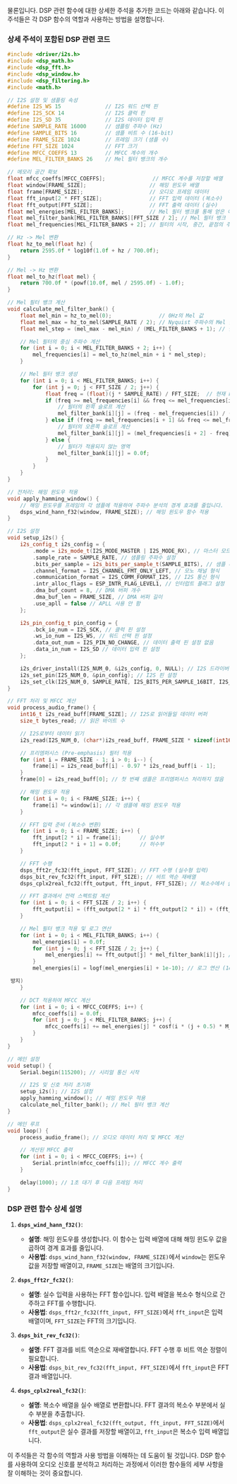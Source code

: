 물론입니다. DSP 관련 함수에 대한 상세한 주석을 추가한 코드는 아래와 같습니다. 이 주석들은 각 DSP 함수의 역할과 사용하는 방법을 설명합니다.

### 상세 주석이 포함된 DSP 관련 코드

```cpp
#include <driver/i2s.h>
#include <dsp_math.h>
#include <dsp_fft.h>
#include <dsp_window.h>
#include <dsp_filtering.h>
#include <math.h>

// I2S 설정 및 샘플링 속성
#define I2S_WS 15              // I2S 워드 선택 핀
#define I2S_SCK 14             // I2S 클럭 핀
#define I2S_SD 35              // I2S 데이터 입력 핀
#define SAMPLE_RATE 16000      // 샘플링 주파수 (Hz)
#define SAMPLE_BITS 16         // 샘플 비트 수 (16-bit)
#define FRAME_SIZE 1024        // 프레임 크기 (샘플 수)
#define FFT_SIZE 1024          // FFT 크기
#define MFCC_COEFFS 13         // MFCC 계수의 개수
#define MEL_FILTER_BANKS 26    // Mel 필터 뱅크의 개수

// 메모리 공간 확보
float mfcc_coeffs[MFCC_COEFFS];               // MFCC 계수를 저장할 배열
float window[FRAME_SIZE];                    // 해밍 윈도우 배열
float frame[FRAME_SIZE];                     // 오디오 프레임 데이터
float fft_input[2 * FFT_SIZE];               // FFT 입력 데이터 (복소수)
float fft_output[FFT_SIZE];                  // FFT 출력 데이터 (실수)
float mel_energies[MEL_FILTER_BANKS];        // Mel 필터 뱅크를 통해 얻은 에너지
float mel_filter_bank[MEL_FILTER_BANKS][FFT_SIZE / 2]; // Mel 필터 뱅크
float mel_frequencies[MEL_FILTER_BANKS + 2]; // 필터의 시작, 중간, 끝점의 주파수

// Hz -> Mel 변환
float hz_to_mel(float hz) {
    return 2595.0f * log10f(1.0f + hz / 700.0f);
}

// Mel -> Hz 변환
float mel_to_hz(float mel) {
    return 700.0f * (powf(10.0f, mel / 2595.0f) - 1.0f);
}

// Mel 필터 뱅크 계산
void calculate_mel_filter_bank() {
    float mel_min = hz_to_mel(0);               // 0Hz의 Mel 값
    float mel_max = hz_to_mel(SAMPLE_RATE / 2); // Nyquist 주파수의 Mel 값
    float mel_step = (mel_max - mel_min) / (MEL_FILTER_BANKS + 1); // 필터 간격 계산

    // Mel 필터의 중심 주파수 계산
    for (int i = 0; i < MEL_FILTER_BANKS + 2; i++) {
        mel_frequencies[i] = mel_to_hz(mel_min + i * mel_step);
    }

    // Mel 필터 뱅크 생성
    for (int i = 0; i < MEL_FILTER_BANKS; i++) {
        for (int j = 0; j < FFT_SIZE / 2; j++) {
            float freq = (float)(j * SAMPLE_RATE) / FFT_SIZE;  // 현재 FFT 빈의 주파수
            if (freq >= mel_frequencies[i] && freq <= mel_frequencies[i + 1]) {
                // 필터의 왼쪽 슬로프 계산
                mel_filter_bank[i][j] = (freq - mel_frequencies[i]) / (mel_frequencies[i + 1] - mel_frequencies[i]);
            } else if (freq >= mel_frequencies[i + 1] && freq <= mel_frequencies[i + 2]) {
                // 필터의 오른쪽 슬로프 계산
                mel_filter_bank[i][j] = (mel_frequencies[i + 2] - freq) / (mel_frequencies[i + 2] - mel_frequencies[i + 1]);
            } else {
                // 필터가 적용되지 않는 영역
                mel_filter_bank[i][j] = 0.0f;
            }
        }
    }
}

// 전처리: 해밍 윈도우 적용
void apply_hamming_window() {
    // 해밍 윈도우를 프레임의 각 샘플에 적용하여 주파수 분석의 경계 효과를 줄입니다.
    dsps_wind_hann_f32(window, FRAME_SIZE); // 해밍 윈도우 함수 적용
}

// I2S 설정
void setup_i2s() {
    i2s_config_t i2s_config = {
        .mode = i2s_mode_t(I2S_MODE_MASTER | I2S_MODE_RX), // 마스터 모드 및 수신 모드 설정
        .sample_rate = SAMPLE_RATE, // 샘플링 주파수 설정
        .bits_per_sample = i2s_bits_per_sample_t(SAMPLE_BITS), // 샘플 비트 설정
        .channel_format = I2S_CHANNEL_FMT_ONLY_LEFT, // 모노 채널 형식
        .communication_format = I2S_COMM_FORMAT_I2S, // I2S 통신 형식
        .intr_alloc_flags = ESP_INTR_FLAG_LEVEL1, // 인터럽트 플래그 설정
        .dma_buf_count = 8, // DMA 버퍼 개수
        .dma_buf_len = FRAME_SIZE, // DMA 버퍼 길이
        .use_apll = false // APLL 사용 안 함
    };

    i2s_pin_config_t pin_config = {
        .bck_io_num = I2S_SCK, // 클럭 핀 설정
        .ws_io_num = I2S_WS, // 워드 선택 핀 설정
        .data_out_num = I2S_PIN_NO_CHANGE, // 데이터 출력 핀 설정 없음
        .data_in_num = I2S_SD // 데이터 입력 핀 설정
    };

    i2s_driver_install(I2S_NUM_0, &i2s_config, 0, NULL); // I2S 드라이버 설치
    i2s_set_pin(I2S_NUM_0, &pin_config); // I2S 핀 설정
    i2s_set_clk(I2S_NUM_0, SAMPLE_RATE, I2S_BITS_PER_SAMPLE_16BIT, I2S_CHANNEL_MONO); // I2S 클럭 설정
}

// FFT 처리 및 MFCC 계산
void process_audio_frame() {
    int16_t i2s_read_buff[FRAME_SIZE]; // I2S로 읽어들일 데이터 버퍼
    size_t bytes_read; // 읽은 바이트 수

    // I2S로부터 데이터 읽기
    i2s_read(I2S_NUM_0, (char*)i2s_read_buff, FRAME_SIZE * sizeof(int16_t), &bytes_read, portMAX_DELAY);

    // 프리엠퍼시스 (Pre-emphasis) 필터 적용
    for (int i = FRAME_SIZE - 1; i > 0; i--) {
        frame[i] = i2s_read_buff[i] - 0.97 * i2s_read_buff[i - 1];
    }
    frame[0] = i2s_read_buff[0]; // 첫 번째 샘플은 프리엠퍼시스 처리하지 않음

    // 해밍 윈도우 적용
    for (int i = 0; i < FRAME_SIZE; i++) {
        frame[i] *= window[i]; // 각 샘플에 해밍 윈도우 적용
    }

    // FFT 입력 준비 (복소수 변환)
    for (int i = 0; i < FRAME_SIZE; i++) {
        fft_input[2 * i] = frame[i];      // 실수부
        fft_input[2 * i + 1] = 0.0f;      // 허수부
    }

    // FFT 수행
    dsps_fft2r_fc32(fft_input, FFT_SIZE); // FFT 수행 (실수형 입력)
    dsps_bit_rev_fc32(fft_input, FFT_SIZE); // 비트 역순 재배열
    dsps_cplx2real_fc32(fft_output, fft_input, FFT_SIZE); // 복소수에서 실수로 변환

    // FFT 결과에서 전력 스펙트럼 계산
    for (int i = 0; i < FFT_SIZE / 2; i++) {
        fft_output[i] = (fft_output[2 * i] * fft_output[2 * i]) + (fft_output[2 * i + 1] * fft_output[2 * i + 1]);
    }

    // Mel 필터 뱅크 적용 및 로그 연산
    for (int i = 0; i < MEL_FILTER_BANKS; i++) {
        mel_energies[i] = 0.0f;
        for (int j = 0; j < FFT_SIZE / 2; j++) {
            mel_energies[i] += fft_output[j] * mel_filter_bank[i][j]; // 필터와 FFT 결과 곱하기
        }
        mel_energies[i] = logf(mel_energies[i] + 1e-10); // 로그 연산 (1e-10을 더해 로그 0

 방지)
    }

    // DCT 적용하여 MFCC 계산
    for (int i = 0; i < MFCC_COEFFS; i++) {
        mfcc_coeffs[i] = 0.0f;
        for (int j = 0; j < MEL_FILTER_BANKS; j++) {
            mfcc_coeffs[i] += mel_energies[j] * cosf(i * (j + 0.5) * M_PI / MEL_FILTER_BANKS); // DCT 계산
        }
    }
}

// 메인 설정
void setup() {
    Serial.begin(115200); // 시리얼 통신 시작

    // I2S 및 신호 처리 초기화
    setup_i2s(); // I2S 설정
    apply_hamming_window(); // 해밍 윈도우 적용
    calculate_mel_filter_bank(); // Mel 필터 뱅크 계산
}

// 메인 루프
void loop() {
    process_audio_frame(); // 오디오 데이터 처리 및 MFCC 계산

    // 계산된 MFCC 출력
    for (int i = 0; i < MFCC_COEFFS; i++) {
        Serial.println(mfcc_coeffs[i]); // MFCC 계수 출력
    }

    delay(1000); // 1초 대기 후 다음 프레임 처리
}
```

### DSP 관련 함수 상세 설명

1. **`dsps_wind_hann_f32()`**:
   - **설명**: 해밍 윈도우를 생성합니다. 이 함수는 입력 배열에 대해 해밍 윈도우 값을 곱하여 경계 효과를 줄입니다.
   - **사용법**: `dsps_wind_hann_f32(window, FRAME_SIZE)`에서 `window`는 윈도우 값을 저장할 배열이고, `FRAME_SIZE`는 배열의 크기입니다.

2. **`dsps_fft2r_fc32()`**:
   - **설명**: 실수 입력을 사용하는 FFT 함수입니다. 입력 배열을 복소수 형식으로 간주하고 FFT를 수행합니다.
   - **사용법**: `dsps_fft2r_fc32(fft_input, FFT_SIZE)`에서 `fft_input`은 입력 배열이며, `FFT_SIZE`는 FFT의 크기입니다.

3. **`dsps_bit_rev_fc32()`**:
   - **설명**: FFT 결과를 비트 역순으로 재배열합니다. FFT 수행 후 비트 역순 정렬이 필요합니다.
   - **사용법**: `dsps_bit_rev_fc32(fft_input, FFT_SIZE)`에서 `fft_input`은 FFT 결과 배열입니다.

4. **`dsps_cplx2real_fc32()`**:
   - **설명**: 복소수 배열을 실수 배열로 변환합니다. FFT 결과의 복소수 부분에서 실수 부분을 추출합니다.
   - **사용법**: `dsps_cplx2real_fc32(fft_output, fft_input, FFT_SIZE)`에서 `fft_output`은 실수 결과를 저장할 배열이고, `fft_input`은 복소수 입력 배열입니다.

이 주석들은 각 함수의 역할과 사용 방법을 이해하는 데 도움이 될 것입니다. DSP 함수를 사용하여 오디오 신호를 분석하고 처리하는 과정에서 이러한 함수들의 세부 사항을 잘 이해하는 것이 중요합니다.
